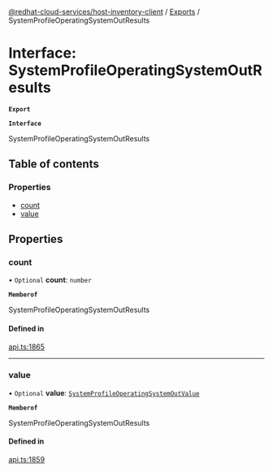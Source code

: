 [@redhat-cloud-services/host-inventory-client](../README.md) / [Exports](../modules.md) / SystemProfileOperatingSystemOutResults

# Interface: SystemProfileOperatingSystemOutResults

**`Export`**

**`Interface`**

SystemProfileOperatingSystemOutResults

## Table of contents

### Properties

- [count](SystemProfileOperatingSystemOutResults.md#count)
- [value](SystemProfileOperatingSystemOutResults.md#value)

## Properties

### count

• `Optional` **count**: `number`

**`Memberof`**

SystemProfileOperatingSystemOutResults

#### Defined in

[api.ts:1865](https://github.com/RedHatInsights/javascript-clients/blob/master/packages/host-inventory/api.ts#L1865)

___

### value

• `Optional` **value**: [`SystemProfileOperatingSystemOutValue`](SystemProfileOperatingSystemOutValue.md)

**`Memberof`**

SystemProfileOperatingSystemOutResults

#### Defined in

[api.ts:1859](https://github.com/RedHatInsights/javascript-clients/blob/master/packages/host-inventory/api.ts#L1859)
